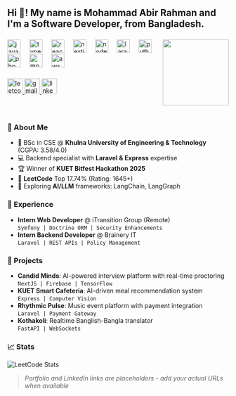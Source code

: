 <h2 align="left">Hi 👋! My name is Mohammad Abir Rahman and I'm a Software Developer, from Bangladesh.</h2>

###

<img align="right" height="150" src="https://i.imgflip.com/65efzo.gif"  />

###

<div align="left">
  <img src="https://cdn.jsdelivr.net/gh/devicons/devicon/icons/javascript/javascript-original.svg" height="30" alt="javascript logo"  />
  <img width="12" />
  <img src="https://cdn.jsdelivr.net/gh/devicons/devicon/icons/typescript/typescript-original.svg" height="30" alt="typescript logo"  />
  <img width="12" />
  <img src="https://cdn.jsdelivr.net/gh/devicons/devicon/icons/react/react-original.svg" height="30" alt="react logo"  />
  <img width="12" />
  <img src="https://cdn.jsdelivr.net/gh/devicons/devicon/icons/nextjs/nextjs-original.svg" height="30" alt="nextjs logo"  />
  <img width="12" />
  <img src="https://cdn.jsdelivr.net/gh/devicons/devicon/icons/nodejs/nodejs-original.svg" height="30" alt="nodejs logo"  />
  <img width="12" />
  <img src="https://cdn.jsdelivr.net/gh/devicons/devicon/icons/laravel/laravel-plain.svg" height="30" alt="laravel logo"  />
  <img width="12" />
  <img src="https://cdn.jsdelivr.net/gh/devicons/devicon/icons/python/python-original.svg" height="30" alt="python logo"  />
  <img width="12" />
  <img src="https://cdn.jsdelivr.net/gh/devicons/devicon/icons/php/php-original.svg" height="30" alt="php logo"  />
  <img width="12" />
  <img src="https://cdn.jsdelivr.net/gh/devicons/devicon/icons/mongodb/mongodb-original.svg" height="30" alt="mongodb logo"  />
  <img width="12" />
  <img src="https://cdn.jsdelivr.net/gh/devicons/devicon/icons/amazonwebservices/amazonwebservices-original.svg" height="30" alt="aws logo"  />
</div>

###

<div align="left">
  <a href="https://leetcode.com/localhost8000/" target="_blank">
    <img src="https://img.shields.io/badge/LeetCode-000000?logo=LeetCode&logoColor=#d16c06" height="35" alt="leetcode logo"  />
  </a>
  <a href="mailto:abirzishan32@gmail.com">
    <img src="https://img.shields.io/badge/Gmail-D14836?logo=gmail&logoColor=white" height="35" alt="gmail logo"  />
  </a>
  <a href="https://linkedin.com/in/" target="_blank">
    <img src="https://img.shields.io/badge/LinkedIn-0077B5?logo=linkedin&logoColor=white" height="35" alt="linkedin logo"  />
  </a>
</div>

###

<br />

### 🚀 About Me
- 🔭 BSc in CSE @ **Khulna University of Engineering & Technology** (CGPA: 3.58/4.0)  
- 💻 Backend specialist with **Laravel & Express** expertise  
- 🏆 Winner of **KUET Bitfest Hackathon 2025**  
- 🧠 **LeetCode** Top 17.74% (Rating: 1645+)  
- 🌱 Exploring **AI/LLM** frameworks: LangChain, LangGraph  

### 💼 Experience
- **Intern Web Developer** @ iTransition Group (Remote)  
  `Symfony | Doctrine ORM | Security Enhancements`  
- **Intern Backend Developer** @ Brainery IT  
  `Laravel | REST APIs | Policy Management`  

### 🌟 Projects
- **Candid Minds**: AI-powered interview platform with real-time proctoring  
  `NextJS | Firebase | TensorFlow`  
- **KUET Smart Cafeteria**: AI-driven meal recommendation system  
  `Express | Computer Vision`  
- **Rhythmic Pulse**: Music event platform with payment integration  
  `Laravel | Payment Gateway`  
- **Kothakoli**: Realtime Banglish-Bangla translator  
  `FastAPI | WebSockets`  

### 📈 Stats  
![LeetCode Stats](https://leetcard.jacoblin.cool/localhost8000?theme=light&font=Abel)

> *Portfolio and LinkedIn links are placeholders - add your actual URLs when available*
